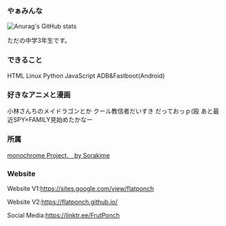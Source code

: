 ### やぁみんな
![Anurag's GitHub stats](https://github-readme-stats.vercel.app/api?username=flatponch&theme=dark&show_icons=true)


ただの中学3年生です。

### できること
HTML Linux Python JavaScript ADB&Fastboot(Android)

### 好きなアニメと漫画
小林さんちのメイドラゴンとか
クール教信者だいすき
だっておっｐ(殴
あと最近SPY×FAMILY見始めたかなー

### 所属
[monochrome Project.　by Sorakime](https://sorakime.github.io/mncr/)


### Website
Website V1:https://sites.google.com/view/flatponch

Website V2:https://flatponch.github.io/

Social Media:https://linktr.ee/FrutPonch

<!--
**FrutPonch/FrutPonch** is a ✨ _special_ ✨ repository because its `README.md` (this file) appears on your GitHub profile.

Here are some ideas to get you started:

- 🔭 I’m currently working on ...
- 🌱 I’m currently learning ...
- 👯 I’m looking to collaborate on ...
- 🤔 I’m looking for help with ...
- 💬 Ask me about ...
- 📫 How to reach me: ...
- 😄 Pronouns: ...
- ⚡ Fun fact: ...
-->
